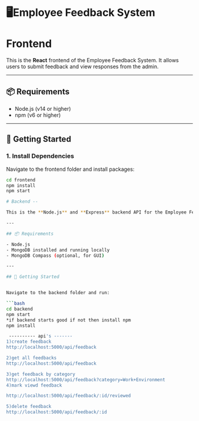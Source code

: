 # 🖥️Employee Feedback System


# Frontend 
This is the **React** frontend of the Employee Feedback System. It allows users to submit feedback and view responses from the admin.

---

## 📦 Requirements

- Node.js (v14 or higher)
- npm (v6 or higher)

---

## 🚀 Getting Started

### 1. Install Dependencies

Navigate to the frontend folder and install packages:

```bash
cd frontend
npm install
npm start 

# Backend --

This is the **Node.js** and **Express** backend API for the Employee Feedback System. It stores user feedback data in a local MongoDB database.

---

## 📦 Requirements

- Node.js
- MongoDB installed and running locally
- MongoDB Compass (optional, for GUI)

---

## 🚀 Getting Started


Navigate to the backend folder and run:

```bash
cd backend
npm start 
*if backend starts good if not then install npm 
npm install

 ---------- api's -------
1)create feedback 
http://localhost:5000/api/feedback

2)get all feedbacks
http://localhost:5000/api/feedback

3)get feedback by category
http://localhost:5000/api/feedback?category=Work+Environment
4)mark viewd feedback

http://localhost:5000/api/feedback/:id/reviewed

5)delete feedback
http://localhost:5000/api/feedback/:id
